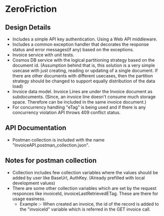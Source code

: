 # ZeroFriction

## Design Details
* Includes a simple API key authentication. Using a Web API middleware.
* Includes a common exception handler that decorates the response status and error messages(if any) based on the exceptions.
* Invoice service with unit tests.
* Cosmos DB service with the logical partitioning strategy based on the document id. (Assumption behind that is, this solution is a very simple usecase with just creating, reading or updating of a single document. If there are other documents with different usecases, then the partition strategy should be changed to support equally distribution of the data load)
* Invoice data model. Invoice Lines are under the Invoice document as subdocuments. (Since, an invoice line doesn't consume much storage space. Therefore can be included in the same invoice document.)
* For concurrency handling "eTag" is being used and if there is any concurrency violation API throws 409 conflict status.

## API Documentation
* Postman collection is included with the name "InvoiceAPI.postman_collection.json".

## Notes for postman collection
* Collection includes few collection variables where the values should be added by user like BaseUrl, AuthKey. (Already prefilled with local development values)
* There are some other collection variables which are set by the request responces like invoiceId, invoiceLastRetrievedETag. These are there for usage easiness. 
    * Example :- When created an invoice, the id of the record is added to the "invoiceId" variable which is referred in the GET invoice call.